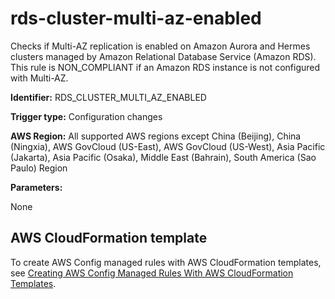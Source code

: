 # rds\-cluster\-multi\-az\-enabled<a name="rds-cluster-multi-az-enabled"></a>

Checks if Multi\-AZ replication is enabled on Amazon Aurora and Hermes clusters managed by Amazon Relational Database Service \(Amazon RDS\)\. This rule is NON\_COMPLIANT if an Amazon RDS instance is not configured with Multi\-AZ\. 

**Identifier:** RDS\_CLUSTER\_MULTI\_AZ\_ENABLED

**Trigger type:** Configuration changes

**AWS Region:** All supported AWS regions except China \(Beijing\), China \(Ningxia\), AWS GovCloud \(US\-East\), AWS GovCloud \(US\-West\), Asia Pacific \(Jakarta\), Asia Pacific \(Osaka\), Middle East \(Bahrain\), South America \(Sao Paulo\) Region

**Parameters:**

None  

## AWS CloudFormation template<a name="w79aac11c32c17b9d415c15"></a>

To create AWS Config managed rules with AWS CloudFormation templates, see [Creating AWS Config Managed Rules With AWS CloudFormation Templates](aws-config-managed-rules-cloudformation-templates.md)\.